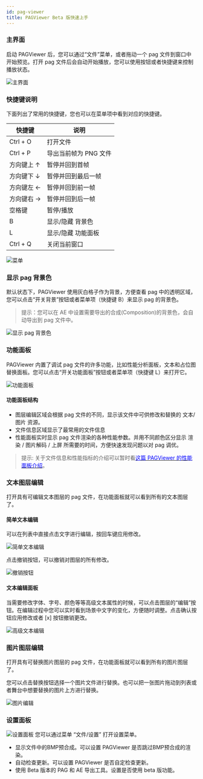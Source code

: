 ```yaml
---
id: pag-viewer
title: PAGViewer Beta 版快速上手
---
```


### 主界面
启动 PAGViewer 后，您可以通过“文件”菜单，或者拖动一个 pag 文件到窗口中开始预览。打开 pag 文件后会自动开始播放，您可以使用按钮或者快捷键来控制播放状态。

![主界面](https://pagio-1251316161.file.myqcloud.com/website/static/img/docs/player-ui.png)

### 快捷键说明
下面列出了常用的快捷键，您也可以在菜单项中看到对应的快捷键。

| 快捷键 | 说明 |
| ------ | -------- |
| Ctrl + O | 打开文件 |
| Ctrl + P | 导出当前帧为 PNG 文件 |
| 方向键上 ↑ | 暂停并回到首帧 |
| 方向键下 ↓ | 暂停并回到最后一帧 |
| 方向键左 ← | 暂停并回到前一帧 |
| 方向键右 → | 暂停并回到后一帧 |
| 空格键 | 暂停/播放 |
| B | 显示/隐藏 背景色 |
| L | 显示/隐藏 功能面板 |
| Ctrl + Q | 关闭当前窗口 |

![菜单](https://pagio-1251316161.file.myqcloud.com/website/static/img/docs/player-menu.png)

### 显示 pag 背景色
默认状态下，PAGViewer 使用灰白格子作为背景，方便查看 pag 中的透明区域，您可以点击“开关背景”按钮或者菜单项（快捷键 B）来显示 pag 的背景色。
    
>提示：您可以在 AE 中设置需要导出的合成(Composition)的背景色，会自动导出到 pag 文件中。

![显示 pag 背景色](https://pagio-1251316161.file.myqcloud.com/website/static/img/docs/player-toggle-bg.png)

### 功能面板
PAGViewer 内置了调试 pag 文件的许多功能，比如性能分析面板，文本和占位图替换面板。您可以点击“开关功能面板”按钮或者菜单项（快捷键 L）来打开它。

![功能面板](https://pagio-1251316161.file.myqcloud.com/website/static/img/docs/player-toggle-panel.png)

#### 功能面板结构
* 图层编辑区域会根据 pag 文件的不同，显示该文件中可供修改和替换的 文本/图片 资源。
* 文件信息区域显示了最常用的文件信息
* 性能面板实时显示 pag 文件渲染的各种性能参数。并用不同颜色区分显示 渲染 / 图片解码 / 上屏 所需要的时间，方便快速发现问题以对 pag 调优。


>提示: 关于文件信息和性能指标的介绍可以暂时看[<span style="color:blue">这篇 PAGViewer 的性能面板介绍</span>](profiler.html)。

### 文本图层编辑
打开具有可编辑文本图层的 pag 文件，在功能面板就可以看到所有的文本图层了。

#### 简单文本编辑
可以在列表中直接点击文字进行编辑，按回车键应用修改。

![简单文本编辑](https://pagio-1251316161.file.myqcloud.com/website/static/img/docs/player-text-inline.png)

点击撤销按钮，可以撤销对图层的所有修改。

![撤销按钮](https://pagio-1251316161.file.myqcloud.com/website/static/img/docs/player-text-reset.png)

#### 文本编辑面板

当需要修改字体、字号、颜色等等高级文本属性的时候，可以点击图层的“编辑”按钮。在编辑过程中您可以实时看到场景中文字的变化，方便随时调整。点击确认按钮应用修改或者 [x] 按钮撤销更改。

![高级文本编辑](https://pagio-1251316161.file.myqcloud.com/website/static/img/docs/player-text-dialog.png)


### 图片图层编辑
打开具有可替换图片图层的 pag 文件，在功能面板就可以看到所有的图片图层了。

您可以点击替换按钮选择一个图片文件进行替换。也可以把一张图片拖动到列表或者舞台中想要替换的图片上方进行替换。

![图片编辑](https://pagio-1251316161.file.myqcloud.com/website/static/img/docs/player-img-edit.png)

### 设置面板

![设置面板](https://pagio-1251316161.file.myqcloud.com/website/static/img/docs/player-settings.png)
您可以通过菜单 “文件/设置” 打开设置菜单。

* 显示文件中的BMP预合成。可以设置 PAGViewer 是否跳过BMP预合成的渲染。
* 自动检查更新。可以设置 PAGViewer 是否自定检查更新。
* 使用 Beta 版本的 PAG 和 AE 导出工具。设置是否使用 beta 版功能。